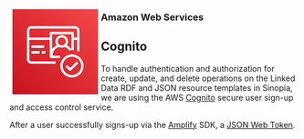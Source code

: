 <img src ="../img/cognito.png" style="float: left; padding: 5px;"></img>

### Amazon Web Services
## Cognito



To handle authentication and authorization for create, update, and delete
operations on the Linked Data RDF and JSON resource templates in Sinopia, we
are using the AWS [Cognito][COGNITO] secure user sign-up and access control
service.




After a user successfully signs-up via the [Amplify](https://aws-amplify.github.io/)
SDK, a [JSON Web Token](https://jwt.io/).

[COGNITO]: https://aws.amazon.com/cognito/
